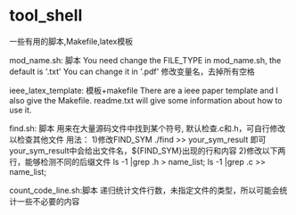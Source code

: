 # tool_shell
一些有用的脚本,Makefile,latex模板

mod_name.sh: 脚本
You need change the FILE_TYPE in mod_name.sh, the default is '.txt'
You can change it in '.pdf'
修改变量名，去掉所有空格

ieee_latex_template: 模板+makefile
There are a ieee paper template and I also give the Makefile. readme.txt will
give some information about how to use it.

find.sh: 脚本
	用来在大量源码文件中找到某个符号, 默认检查.c和.h，可自行修改以检查其他文件
	用法： 
		1)修改FIND_SYM
		./find >> your_sym_result 即可
		your_sym_result中会给出文件名，${FIND_SYM}出现的行和内容
		2)修改以下两行，能够检测不同的后缀文件
			ls -1 |grep .h > name_list;
			ls -1 |grep .c >> name_list;

count_code_line.sh:脚本
	递归统计文件行数，未指定文件的类型，所以可能会统计一些不必要的内容


